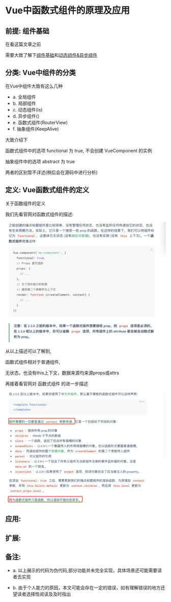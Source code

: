 # Vue中函数式组件的原理及应用

## 前提: 组件基础

在看这篇文章之前

需要大致了解下[组件基础](https://cn.vuejs.org/v2/guide/components.html)和[动态组件&异步组件](https://cn.vuejs.org/v2/guide/components-dynamic-async.html)

## 分类: Vue中组件的分类

在Vue中组件大致有这么几种
  * a. 全局组件
  * b. 局部组件
  * c. 动态组件(is)
  * d. 异步组件()
  * e. 函数式组件(RouterView)
  * f. 抽象组件(KeepAlive)

大致介绍下

函数式组件中的选项 functional 为 true, 不会创建 VueComponent 的实例

抽象组件中的选项 abstract 为 true

两者的区别暂不详述(稍后会在源码中进行分析)

## 定义: Vue函数式组件的定义

关于函数组件的定义

我们先看官网对函数式组件的描述:

![Alt functional](https://github.com/YeahDreamItPossible/StepFurtureInJS/blob/main/Vue/Images/Advanced/functional.png)

从以上描述可以了解到,

函数式组件相对于普通组件,

无状态，也没有this上下文，数据来源均来源props或attrs

再接着看官网对 函数式组件 的进一步描述

![Alt functional_strongger](https://github.com/YeahDreamItPossible/StepFurtureInJS/blob/main/Vue/Images/Advanced/functional_strongger.png)

## 应用:

## 扩展:

## 备注:

  * a. 以上展示的代码为伪代码,部分功能并未完全实现，具体场景还可能需要读者去实现

  * b. 由于个人能力的原因，本文可能会存在一定的错误，如有理解错误的地方还望读者选择性阅读及及时指出